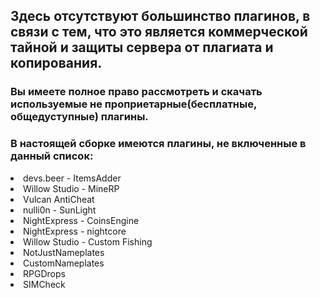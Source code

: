 <h2>Здесь отсутствуют большинство плагинов, в связи с тем, что это является коммерческой тайной и защиты сервера от плагиата и копирования.</h2>

<h3>Вы имеете полное право рассмотреть и скачать используемые не проприетарные(бесплатные, общедуступные) плагины.</h3>

<h3>В настоящей сборке имеются плагины, не включенные в данный список:</h3>

<li>devs.beer - ItemsAdder</li>
<li>Willow Studio - MineRP</li>
<li>Vulcan AntiCheat</li>
<li>nulli0n - SunLight</li>
<li>NightExpress - CoinsEngine</li>
<li>NightExpress - nightcore</li>
<li>Willow Studio - Custom Fishing</li>
<li>NotJustNameplates</li>
<li>CustomNameplates</li>
<li>RPGDrops</li>
<li>SIMCheck</li>


